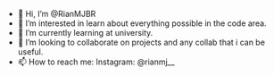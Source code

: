 - 👋 Hi, I’m @RianMJBR
- 👀 I’m interested in learn about everything possible in the code area.
- 🌱 I’m currently learning at university. 
- 💞️ I’m looking to collaborate on projects and any collab that i can be useful.
- 📫 How to reach me: Instagram: @rianmj__

<!---
RianMJBR/RianMJBR is a ✨ special ✨ repository because its `README.md` (this file) appears on your GitHub profile.
You can click the Preview link to take a look at your changes.
--->
